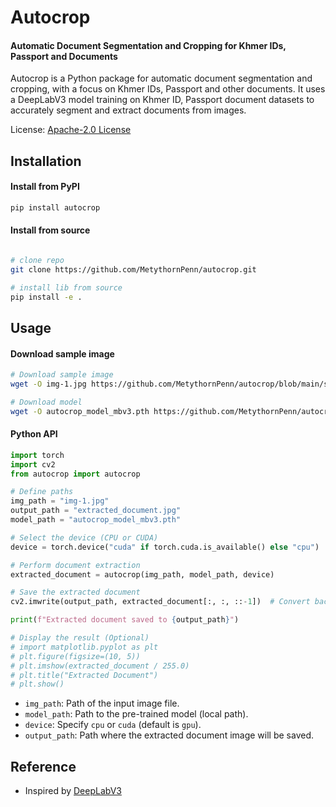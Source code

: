 # Autocrop

#### Automatic Document Segmentation and Cropping for Khmer IDs, Passport and Documents

Autocrop is a Python package for automatic document segmentation and cropping, with a focus on Khmer IDs, Passport and other documents. It uses a DeepLabV3 model training on Khmer ID, Passport document datasets to accurately segment and extract documents from images.

License: [Apache-2.0 License](https://github.com/MetythornPenn/sdab/blob/main/LICENSE)

## Installation

#### Install from PyPI
```sh
pip install autocrop
```

#### Install from source

```sh

# clone repo 
git clone https://github.com/MetythornPenn/autocrop.git

# install lib from source
pip install -e .
```

## Usage

#### Download sample image

```bash
# Download sample image
wget -O img-1.jpg https://github.com/MetythornPenn/autocrop/blob/main/sample/img-1.jpg

# Download model
wget -O autocrop_model_mbv3.pth https://github.com/MetythornPenn/autocrop/blob/main/models/autocrop_model_mbv3.pth

```

#### Python API

```python
import torch
import cv2
from autocrop import autocrop 

# Define paths
img_path = "img-1.jpg"
output_path = "extracted_document.jpg"
model_path = "autocrop_model_mbv3.pth"

# Select the device (CPU or CUDA)
device = torch.device("cuda" if torch.cuda.is_available() else "cpu")

# Perform document extraction
extracted_document = autocrop(img_path, model_path, device)

# Save the extracted document
cv2.imwrite(output_path, extracted_document[:, :, ::-1])  # Convert back to BGR for saving

print(f"Extracted document saved to {output_path}")

# Display the result (Optional)
# import matplotlib.pyplot as plt
# plt.figure(figsize=(10, 5))
# plt.imshow(extracted_document / 255.0)
# plt.title("Extracted Document")
# plt.show()

```

- `img_path`: Path of the input image file.
- `model_path`: Path to the pre-trained model (local path).
- `device`: Specify `cpu` or `cuda` (default is `gpu`).
- `output_path`: Path where the extracted document image will be saved.

## Reference 
- Inspired by [DeepLabV3](https://paperswithcode.com/method/deeplabv3)